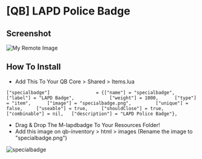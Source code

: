 
# [QB] LAPD Police Badge

## Screenshot
![My Remote Image](https://media.discordapp.net/attachments/1148567189687898213/1163179637363449887/image.png?ex=653ea274&is=652c2d74&hm=42a860d09e97a418d03a1e54f9d549416f9da64f146911a5b8b8cae67b536d4d&=&width=475&height=402)
## How To Install

- Add This To Your QB Core > Shared > Items.lua	
```
["specialbadge"]                 = {["name"] = "specialbadge",                  ["label"] = "LAPD Badge",             ["weight"] = 1000,      ["type"] = "item",      ["image"] = "specialbadge.png",         ["unique"] = false,     ["useable"] = true,     ["shouldClose"] = true,    ["combinable"] = nil,   ["description"] = "LAPD Police Badge"},
```

- Drag & Drop The M-lapdbadge To Your Resources Folder!
- Add this image on qb-inventory > html > images (Rename the image to "specialbadge.png")

![specialbadge](https://media.discordapp.net/attachments/1148567189687898213/1163178809491726426/specialbadge.png?ex=653ea1af&is=652c2caf&hm=518d8f12110f8d58a82e72cf741df48f2c9b2f0203621d37614e35aa06187193&=&width=480&height=480)


